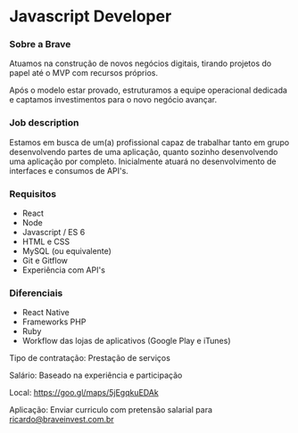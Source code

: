 # Javascript Developer

### Sobre a Brave

Atuamos na construção de novos negócios digitais, tirando projetos do papel até o MVP com recursos próprios.

Após o modelo estar provado, estruturamos a equipe operacional dedicada e captamos investimentos para o novo negócio avançar.

### Job description

Estamos em busca de um(a) profissional capaz de trabalhar tanto em grupo desenvolvendo partes de uma aplicação, quanto sozinho desenvolvendo uma aplicação por completo. Inicialmente atuará no desenvolvimento de interfaces e consumos de API's.


### Requisitos

  * React
  * Node
  * Javascript / ES 6
  * HTML e CSS
  * MySQL (ou equivalente)
  * Git e Gitflow
  * Experiência com API's

### Diferenciais

  * React Native
  * Frameworks PHP
  * Ruby
  * Workflow das lojas de aplicativos (Google Play e iTunes)


Tipo de contratação: Prestação de serviços

Salário: Baseado na experiência e participação

Local: https://goo.gl/maps/5jEgqkuEDAk

Aplicação: Enviar curriculo com pretensão salarial para ricardo@braveinvest.com.br 